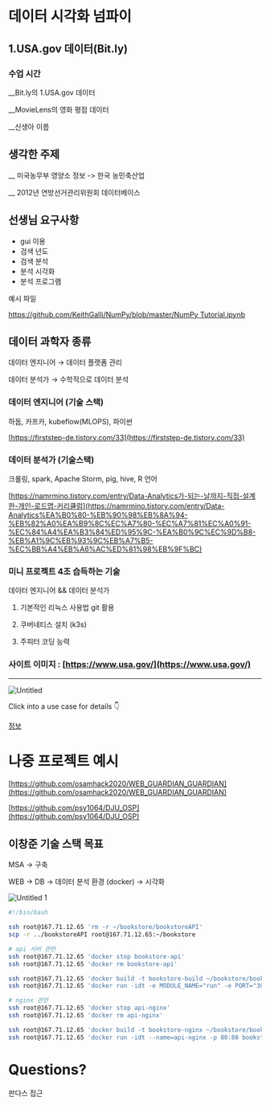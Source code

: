 # 데이터 시각화 넘파이

## 1.USA.gov 데이터(Bit.ly)

### 수업 시간 

__Bit.ly의 1.USA.gov 데이터

__MovieLens의 영화 평점 데이터

__신생아 이름




## 생각한 주제
__ 미국농무부 영양소 정보 ->  한국 농민축산업



__ 2012년 연방선거관리위원회 데이터베이스


## 선생님 요구사항

* gui 이용
* 검색 년도
* 검색 분석
* 분석 시각화
* 분석 프로그램



예시 파일

[https://github.com/KeithGalli/NumPy/blob/master/NumPy Tutorial.ipynb](https://github.com/KeithGalli/NumPy/blob/master/NumPy%20Tutorial.ipynb)



## 데이터 과학자 종류

데이터 엔지니어  → 데이터 플랫폼 관리

데이터 분석가 → 수학적으로 데이터 분석



### 데이터 엔지니어 (기술 스택)

하둡, 카프카, kubeflow(MLOPS), 파이썬

[https://firststep-de.tistory.com/33](https://firststep-de.tistory.com/33)



### 데이터 분석가 (기술스택)

크롤링, spark, Apache Storm, pig, hive,  R 언어

[https://namrmino.tistory.com/entry/Data-Analytics가-되는-날까지-직접-설계한-개인-로드맵-커리큘럼](https://namrmino.tistory.com/entry/Data-Analytics%EA%B0%80-%EB%90%98%EB%8A%94-%EB%82%A0%EA%B9%8C%EC%A7%80-%EC%A7%81%EC%A0%91-%EC%84%A4%EA%B3%84%ED%95%9C-%EA%B0%9C%EC%9D%B8-%EB%A1%9C%EB%93%9C%EB%A7%B5-%EC%BB%A4%EB%A6%AC%ED%81%98%EB%9F%BC)



### 미니 프로젝트 4조 습득하는 기술

데이터 엔지니어 && 데이터 분석가

1. 기본적인 리눅스 사용법 git 활용

2. 쿠버네티스 설치 (k3s)

3. 주피터 코딩 능력

### 사이트 이미지 :  [https://www.usa.gov/](https://www.usa.gov/)

---

![Untitled](https://user-images.githubusercontent.com/68671394/131781261-d4e730ae-455a-4408-afe9-1cc2a4746d06.png)


Click into a use case for details 👇

[정보](https://www.notion.so/59d8216ed5d2427abbe884c2b034863a)



# 나중 프로젝트 예시

[https://github.com/osamhack2020/WEB_GUARDIAN_GUARDIAN](https://github.com/osamhack2020/WEB_GUARDIAN_GUARDIAN)

[https://github.com/psy1064/DJU_OSP](https://github.com/psy1064/DJU_OSP)



## 이창준 기술 스택 목표

MSA → 구축

WEB → DB → 데이터 분석 환경 (docker) → 시각화


![Untitled 1](https://user-images.githubusercontent.com/68671394/131781294-27451879-bff4-4c06-a292-61031cdf443b.png)

```bash
#!/bin/bash

ssh root@167.71.12.65 'rm -r ~/bookstore/bookstoreAPI'
scp -r ../bookstoreAPI root@167.71.12.65:~/bookstore

# api 서버 관련
ssh root@167.71.12.65 'docker stop bookstore-api'
ssh root@167.71.12.65 'docker rm bookstore-api'

ssh root@167.71.12.65 'docker build -t bookstore-build ~/bookstore/bookstoreAPI'
ssh root@167.71.12.65 'docker run -idt -e MODULE_NAME="run" -e PORT="3000" -e PRODUCTION="true" -p 3000:3000 --name=bookstore-api bookstore-build'

# nginx 관련
ssh root@167.71.12.65 'docker stop api-nginx'
ssh root@167.71.12.65 'docker rm api-nginx'

ssh root@167.71.12.65 'docker build -t bookstore-nginx ~/bookstore/bookstoreAPI/nginx-reverse-proxy'
ssh root@167.71.12.65 'docker run -idt --name=api-nginx -p 80:80 bookstore-nginx'
```

# Questions?

판다스 접근
